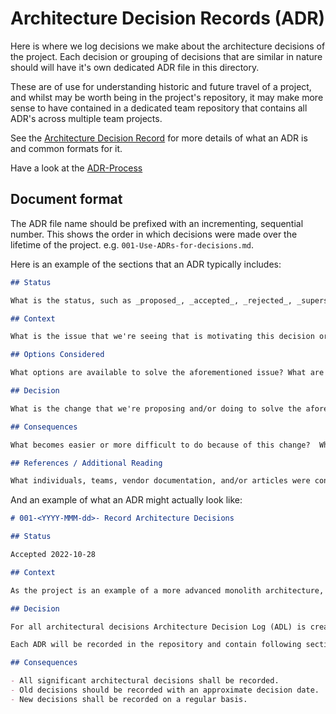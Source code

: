 # Architecture Decision Records (ADR)

Here is where we log decisions we make about the architecture decisions of the project.
Each decision or grouping of decisions that are similar in nature should will have it's own dedicated ADR file in this directory.

These are of use for understanding historic and future travel of a project, and whilst may be worth being in the project's repository, it may make more sense to have contained in a dedicated team repository that contains all ADR's across multiple team projects.

See the [Architecture Decision Record](https://github.com/joelparkerhenderson/architecture-decision-record) for more details of what an ADR is and common formats for it.

Have a look at the [ADR-Process](docs\ArchitectureDecisionRecords\ADR-Process.md) 

## Document format

The ADR file name should be prefixed with an incrementing, sequential number.
This shows the order in which decisions were made over the lifetime of the project.
e.g. `001-Use-ADRs-for-decisions.md`.

Here is an example of the sections that an ADR typically includes:

```markdown
## Status

What is the status, such as _proposed_, _accepted_, _rejected_, _superseded_, etc.? If _superseded_ by a subsequent decision, link to the subsequent decision. Include the date that the status change was made.

## Context

What is the issue that we're seeing that is motivating this decision or change? Are there any social or budgetary concerns that must be factored into the decision? Hyperlinks to supporting documentation are encouraged.

## Options Considered

What options are available to solve the aforementioned issue? What are the tradeoffs associated with each option?  Hyperlinks to supporting documentation are encouraged.

## Decision

What is the change that we're proposing and/or doing to solve the aforementioned issue?

## Consequences

What becomes easier or more difficult to do because of this change?  What are the immediate action items?

## References / Additional Reading

What individuals, teams, vendor documentation, and/or articles were consulted when gathering information throughout the decision-making process?
```

And an example of what an ADR might actually look like:

```markdown
# 001-<YYYY-MMM-dd>- Record Architecture Decisions

## Status

Accepted 2022-10-28

## Context

As the project is an example of a more advanced monolith architecture, it is necessary to save all architectural decisions in one place.

## Decision

For all architectural decisions Architecture Decision Log (ADL) is created. All decisions will be recorded as Architecture Decision Records (ADR).

Each ADR will be recorded in the repository and contain following sections: __Status__, __Context__, __Options Considered__ (optional if decision is straightforward), __Decision__, __Consequences__, and __References / Additional Reading__ (optional, but strongly encouraged).

## Consequences

- All significant architectural decisions shall be recorded.
- Old decisions should be recorded with an approximate decision date.
- New decisions shall be recorded on a regular basis.
```
